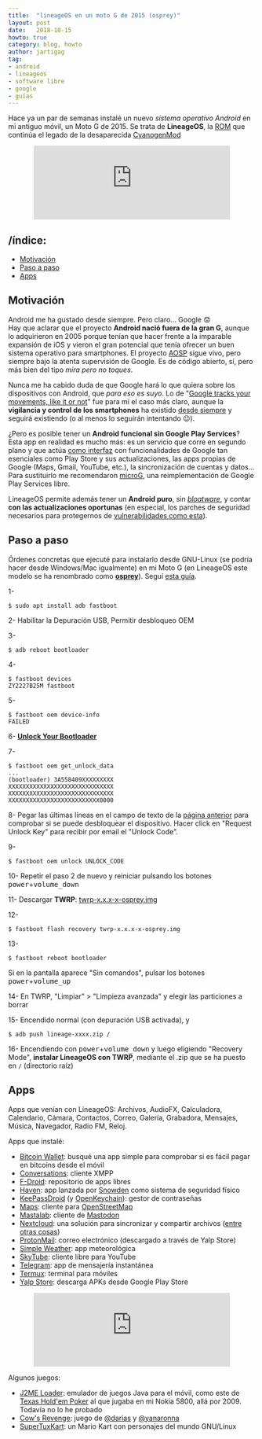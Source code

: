 ```yaml
---
title:  "lineageOS en un moto G de 2015 (osprey)"
layout: post
date:   2018-10-15
howto: true
category: blog, howto
author: jartigag
tag:
- android
- lineageos
- software libre
- google
- guías
---
```


Hace ya un par de semanas instalé un nuevo *sistema operativo Android* en mi antiguo móvil, un Moto G de 2015. Se trata de **LineageOS**, la [ROM](https://en.wikipedia.org/wiki/List_of_custom_Android_distributions) que continúa el legado de la desaparecida [CyanogenMod](https://arstechnica.com/information-technology/2016/12/cyanogen-inc-shuts-down-cyanogenmod-in-christmas-bloodbath/)

<p align="center">
<iframe src="https://mastodon.social/@jartigag/100822707782160053/embed" class="mastodon-embed" style="max-width: 100%; border: 0" width="400"></iframe><script src="https://mastodon.social/embed.js" async="async"></script>
</p>

## /índice:

- [Motivación](#motivación)
- [Paso a paso](#paso-a-paso)
- [Apps](#apps)

## Motivación

Android me ha gustado desde siempre. Pero claro... Google :worried:  
Hay que aclarar que el proyecto **Android nació fuera de la gran G**, aunque lo adquirieron en 2005 porque tenían que hacer frente a la imparable expansión de iOS y vieron el gran potencial que tenía ofrecer un buen sistema operativo para smartphones. El proyecto [AOSP](https://source.android.com/) sigue vivo, pero siempre bajo la atenta supervisión de Google. Es de código abierto, sí, pero más bien del tipo *mira pero no toques*.

Nunca me ha cabido duda de que Google hará lo que quiera sobre los dispositivos con Android, que *para eso es suyo*. Lo de "[Google tracks your movements, like it or not](https://www.apnews.com/828aefab64d4411bac257a07c1af0ecb)" fue para mí el caso más claro, aunque la **vigilancia y control de los smartphones** ha existido [desde siempre](http://www.spiegel.de/international/world/how-the-nsa-spies-on-smartphones-including-the-blackberry-a-921161.html) y seguirá existiendo (o al menos lo seguirán intentando :wink:).

¿Pero es posible tener un **Android funcional sin Google Play Services**? Esta app en realidad es mucho más: es un servicio que corre en segundo plano y que actúa [como interfaz](https://developers.google.com/android/guides/overview) con funcionalidades de Google tan esenciales como Play Store y sus actualizaciones, las apps propias de Google (Maps, Gmail, YouTube, etc.), la sincronización de cuentas y datos... Para sustituirlo me recomendaron [microG](https://microg.org/), una reimplementación de Google Play Services libre.

LineageOS permite además tener un **Android puro**, sin [*bloatware*](https://es.wikipedia.org/wiki/Software_preinstalado), y contar **con las actualizaciones oportunas** (en especial, los parches de seguridad necesarios para protegernos de [vulnerabilidades como esta](https://hipertextual.com/2015/07/fallo-de-seguridad-en-android-mas-grave-hasta-la-fecha)).

## Paso a paso

Órdenes concretas que ejecuté para instalarlo desde GNU-Linux (se podría hacer desde Windows/Mac igualmente) en mi Moto G (en LineageOS este modelo se ha renombrado como **[osprey](https://wiki.lineageos.org/devices/osprey/)**). Seguí [esta guía](https://wiki.lineageos.org/devices/osprey/install).

1-
```
$ sudo apt install adb fastboot
```

2- Habilitar la Depuración USB, Permitir desbloqueo OEM

3-
```
$ adb reboot bootloader
```

4-
```
$ fastboot devices
ZY2227B25M fastboot
```

5- 
```
$ fastboot oem device-info
FAILED
```

6- **[Unlock Your Bootloader](https://motorola-global-portal.custhelp.com/app/standalone/bootloader/unlock-your-device-a)**

7-
```
$ fastboot oem get_unlock_data
...
(bootloader) 3A558409XXXXXXXXX
XXXXXXXXXXXXXXXXXXXXXXXXXXXXXX
XXXXXXXXXXXXXXXXXXXXXXXXXXXXXX
XXXXXXXXXXXXXXXXXXXXXXXXXX0000
```

8- Pegar las últimas líneas en el campo de texto de la [página anterior](https://motorola-global-portal.custhelp.com/app/standalone%2Fbootloader%2Funlock-your-device-b) para comprobar si se puede desbloquear el dispositivo. Hacer click en "Request Unlock Key" para recibir por email el "Unlock Code".

9-
```
$ fastboot oem unlock UNLOCK_CODE
```

10- Repetir el paso 2 de nuevo y reiniciar pulsando los botones <kbd>power</kbd>+<kbd>volume_down</kbd>

11- Descargar **TWRP**: [twrp-x.x.x-x-osprey.img](https://dl.twrp.me/osprey/)

12-
```
$ fastboot flash recovery twrp-x.x.x-x-osprey.img
```

13-
```
$ fastboot reboot bootloader
```
Si en la pantalla aparece "Sin comandos", pulsar los botones <kbd>power</kbd>+<kbd>volume_up</kbd>

14- En TWRP, "Limpiar" > "Limpieza avanzada" y elegir las particiones a borrar

15- Encendido normal (con depuración USB activada), y
```
$ adb push lineage-xxxx.zip /
```

16- Encendiendo con <kbd>power</kbd>+<kbd>volume_down</kbd> y luego eligiendo "Recovery Mode", **instalar LineageOS con TWRP**, mediante el .zip que se ha puesto en `/` (directorio raíz)

## Apps

Apps que venían con LineageOS: Archivos, AudioFX, Calculadora, Calendario, Cámara, Contactos, Correo, Galería, Grabadora, Mensajes, Música, Navegador, Radio FM, Reloj.

Apps que instalé:

- [Bitcoin Wallet](https://f-droid.org/es/packages/de.schildbach.wallet/): busqué una app simple para comprobar si es fácil pagar en bitcoins desde el móvil
- [Conversations](https://f-droid.org/es/packages/eu.siacs.conversations/): cliente XMPP
- [F-Droid](https://f-droid.org/es/): repositorio de apps libres
- [Haven](https://guardianproject.github.io/haven/): app lanzada por [Snowden](https://www.wired.com/story/snowden-haven-app-turns-phone-into-home-security-system/) como sistema de seguridad físico
- [KeePassDroid](https://f-droid.org/es/packages/com.android.keepass/) (y [OpenKeychain](https://f-droid.org/es/packages/org.sufficientlysecure.keychain/)): gestor de contraseñas
- [Maps](https://f-droid.org/es/packages/com.github.axet.maps/): cliente para [OpenStreetMap](https://www.openstreetmap.org)
- [Mastalab](https://f-droid.org/es/packages/fr.gouv.etalab.mastodon/): cliente de [Mastodon](https://joinmastodon.org/)
- [Nextcloud](https://f-droid.org/es/packages/com.nextcloud.client/): una solución para sincronizar y compartir archivos ([entre otras cosas](https://nextcloud.com/))
- [ProtonMail](https://play.google.com/store/apps/details?id=ch.protonmail.android): correo electrónico (descargado a través de Yalp Store)
- [Simple Weather](https://f-droid.org/packages/com.a5corp.weather/): app meteorológica
- [SkyTube](https://f-droid.org/es/packages/free.rm.skytube.oss/): cliente libre para YouTube
- [Telegram](https://f-droid.org/es/packages/org.telegram.messenger/): app de mensajería instantánea
- [Termux](https://f-droid.org/es/packages/com.termux/): terminal para móviles
- [Yalp Store](https://f-droid.org/packages/com.github.yeriomin.yalpstore/): descarga APKs desde Google Play Store

<p align="center">
<iframe src="https://mastodon.social/@jartigag/100825920576932483/embed" class="mastodon-embed" style="max-width: 100%; border: 0" width="400"></iframe><script src="https://mastodon.social/embed.js" async="async"></script>
</p>

Algunos juegos:

- [J2ME Loader](https://f-droid.org/es/packages/ru.playsoftware.j2meloader/): emulador de juegos Java para el móvil, como este de [Texas Hold'em Poker](https://java.mob.org/game/texas_holdem_poker.html) al que jugaba en mi Nokia 5800, allá por 2009. Todavía no lo he probado
- [Cow's Revenge](https://f-droid.org/es/packages/org.pipoypipagames.cowsrevenge/): juego de [@darias](https://mastodon.social/@darias) y [@yanaronna](https://twitter.com/yanaronna)
- [SuperTuxKart](https://f-droid.org/es/packages/org.supertuxkart.stk/): un Mario Kart con personajes del mundo GNU/Linux
